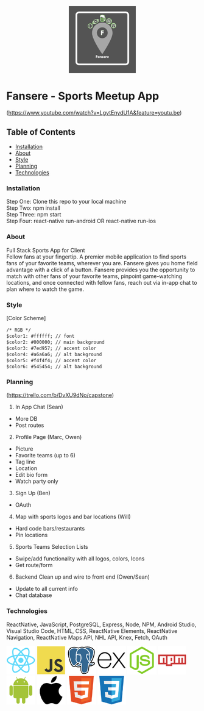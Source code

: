 <p align="center">
<a href="https://www.fansere.com/"><img src="images/logo.png" target="_blank" title="Fansere" alt="Fansere" width="35%"></a>
</p>

# Fansere - Sports Meetup App

(https://www.youtube.com/watch?v=LgvtEnydU1A&feature=youtu.be)

## Table of Contents

- [Installation](#installation)
- [About](#about)
- [Style](#style)
- [Planning](#planning)
- [Technologies](#technologies)

### Installation

Step One: Clone this repo to your local machine  
Step Two: npm install  
Step Three: npm start  
Step Four: react-native run-android OR react-native run-ios  

### About

Full Stack Sports App for Client  
Fellow fans at your fingertip. A premier mobile application to find sports fans of your favorite teams, wherever you are. Fansere gives you home field advantage with a click of a button. Fansere provides you the opportunity to match with other fans of your favorite teams, pinpoint game-watching locations, and once connected with fellow fans, reach out via in-app chat to plan where to watch the game.

### Style

[Color Scheme]
```
/* RGB */
$color1: #ffffff; // font
$color2: #000000; // main background
$color3: #7ed957; // accent color
$color4: #a6a6a6; // alt background
$color5: #f4f4f4; // accent color
$color6: #545454; // alt background
```

### Planning

(https://trello.com/b/DvXU9dNo/capstone)

1. In App Chat (Sean)  
- More DB  
- Post routes  
2. Profile Page (Marc, Owen)  
- Picture  
- Favorite teams (up to 6)  
- Tag line  
- Location  
- Edit bio form  
- Watch party only  
3. Sign Up (Ben)  
- OAuth
4. Map with sports logos and bar locations (Will)  
- Hard code bars/restaurants  
- Pin locations  
5. Sports Teams Selection Lists    
- Swipe/add functionality with all logos, colors, Icons  
- Get route/form  
6. Backend Clean up and wire to front end (Owen/Sean)  
- Update to all current info  
- Chat database  

### Technologies

ReactNative, JavaScript, PostgreSQL, Express, Node, NPM, Android Studio, Visual Studio Code, HTML, CSS, ReactNative Elements, ReactNative Navigation, ReactNative Maps API, NHL API, Knex, Fetch, OAuth

<a href="https://facebook.github.io/react-native/"><img src="images/react-original.svg" target="_blank" title="React" alt="React" width="15%"></a>
<a href="https://www.javascript.com/"><img src="images/javascript-original.svg" target="_blank" title="JS" alt="JS" width="15%"></a>
<a href="https://www.postgresql.org/"><img src="images/postgresql-original.svg" target="_blank" title="PSQL" alt="PSQL" width="15%"></a>
<a href="https://www.npmjs.com/package/express"><img src="images/express-original.svg" target="_blank" title="Express" alt="Express" width="15%"></a>
<a href="https://nodejs.org/en/"><img src="images/nodejs-original.svg" target="_blank" title="Node" alt="Node" width="15%"></a>
<a href="https://npmjs.com"><img src="images/npm-original-wordmark.svg" target="_blank" title="NPM" alt="NPM" width="15%"></a>
<a href="https://www.android.com/"><img src="images/android-original.svg" target="_blank" title="Android" alt="Android" width="15%"></a>
<a href="https://www.apple.com/"><img src="images/apple-original.svg" target="_blank" title="Apple" alt="Apple" width="15%"></a>
<a href="https://html.com/"><img src="images/html5-original.svg" target="_blank" title="HTML" alt="HTML" width="15%"></a>
<a href="https://css-tricks.com/"><img src="images/css3-original.svg" target="_blank" title="CSS" alt="CSS" width="15%"></a>
